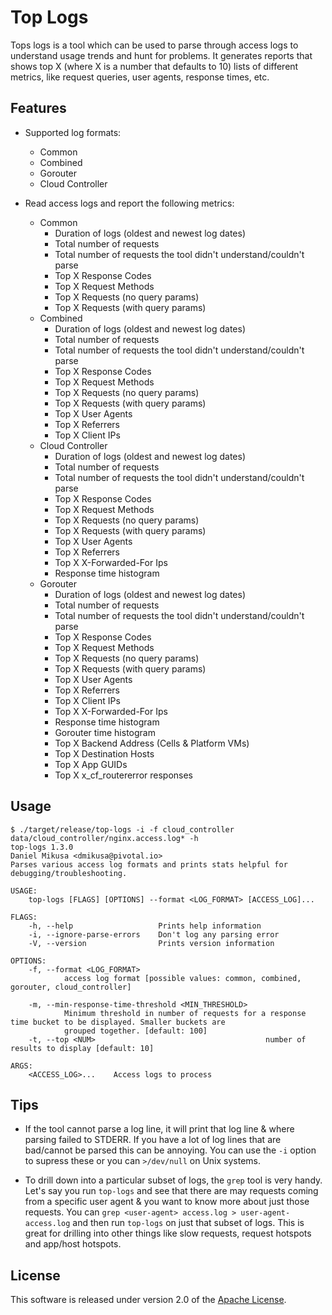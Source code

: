 # Top Logs

Tops logs is a tool which can be used to parse through access logs to understand usage trends and hunt for problems. It generates reports that shows top X (where X is a number that defaults to 10) lists of different metrics, like request queries, user agents, response times, etc.

## Features

* Supported log formats:
  - Common
  - Combined
  - Gorouter
  - Cloud Controller

* Read access logs and report the following metrics:
  - Common
    - Duration of logs (oldest and newest log dates)
    - Total number of requests
    - Total number of requests the tool didn't understand/couldn't parse
    - Top X Response Codes
    - Top X Request Methods
    - Top X Requests (no query params)
    - Top X Requests (with query params)
  - Combined
    - Duration of logs (oldest and newest log dates)
    - Total number of requests
    - Total number of requests the tool didn't understand/couldn't parse
    - Top X Response Codes
    - Top X Request Methods
    - Top X Requests (no query params)
    - Top X Requests (with query params)
    - Top X User Agents
    - Top X Referrers
    - Top X Client IPs
  - Cloud Controller
    - Duration of logs (oldest and newest log dates)
    - Total number of requests
    - Total number of requests the tool didn't understand/couldn't parse
    - Top X Response Codes
    - Top X Request Methods
    - Top X Requests (no query params)
    - Top X Requests (with query params)
    - Top X User Agents
    - Top X Referrers
    - Top X X-Forwarded-For Ips
    - Response time histogram
  - Gorouter
    - Duration of logs (oldest and newest log dates)
    - Total number of requests
    - Total number of requests the tool didn't understand/couldn't parse
    - Top X Response Codes
    - Top X Request Methods
    - Top X Requests (no query params)
    - Top X Requests (with query params)
    - Top X User Agents
    - Top X Referrers
    - Top X Client IPs
    - Top X X-Forwarded-For Ips
    - Response time histogram
    - Gorouter time histogram
    - Top X Backend Address (Cells & Platform VMs)
    - Top X Destination Hosts
    - Top X App GUIDs
    - Top X x_cf_routererror responses

## Usage

```
$ ./target/release/top-logs -i -f cloud_controller data/cloud_controller/nginx.access.log* -h
top-logs 1.3.0
Daniel Mikusa <dmikusa@pivotal.io>
Parses various access log formats and prints stats helpful for debugging/troubleshooting.

USAGE:
    top-logs [FLAGS] [OPTIONS] --format <LOG_FORMAT> [ACCESS_LOG]...

FLAGS:
    -h, --help                   Prints help information
    -i, --ignore-parse-errors    Don't log any parsing error
    -V, --version                Prints version information

OPTIONS:
    -f, --format <LOG_FORMAT>
            access log format [possible values: common, combined, gorouter, cloud_controller]

    -m, --min-response-time-threshold <MIN_THRESHOLD>
            Minimum threshold in number of requests for a response time bucket to be displayed. Smaller buckets are
            grouped together. [default: 100]
    -t, --top <NUM>                                      number of results to display [default: 10]

ARGS:
    <ACCESS_LOG>...    Access logs to process
```

## Tips

- If the tool cannot parse a log line, it will print that log line & where parsing failed to STDERR. If you have a lot of log lines that are bad/cannot be parsed this can be annoying. You can use the `-i` option to supress these or you can `>/dev/null` on Unix systems.

- To drill down into a particular subset of logs, the `grep` tool is very handy. Let's say you run `top-logs` and see that there are may requests coming from a specific user agent & you want to know more about just those requests. You can `grep <user-agent> access.log > user-agent-access.log` and then run `top-logs` on just that subset of logs. This is great for drilling into other things like slow requests, request hotspots and app/host hotspots.

## License

This software is released under version 2.0 of the [Apache License](http://www.apache.org/licenses/LICENSE-2.0).

